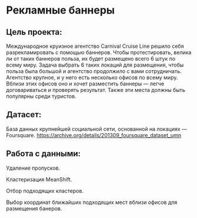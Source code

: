 # Рекламные баннеры

## Цель проекта: 
Международное круизное агентство Carnival Cruise Line решило себя разрекламировать с помощью баннеров. Чтобы протестировать, велика ли от таких баннеров польза, их будет размещено всего 6 штук по всему миру. Задача выбрать 6 таких локаций для размещения, чтобы польза была большой и агентство продолжило с вами сотрудничать. Агентство крупное, и у него есть несколько офисов по всему миру. Вблизи этих офисов оно и хочет разместить баннеры — легче договариваться и проверять результат. Также эти места должны быть популярны среди туристов.

## Датасет:
База данных крупнейшей социальной сети, основанной на локациях — Foursquare. https://archive.org/details/201309_foursquare_dataset_umn

## Работа с данными:
Удаление пропусков.

Кластеризация MeanShift.

Отбор подходящих кластеров.

Выбор координат ближайших подходящих мест вблизи офисов для размещения банеров.

